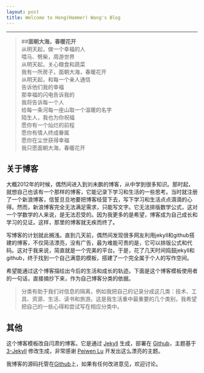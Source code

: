 ```yaml
---
layout: post
title: Welcome to Hong(Hammer) Wang's Blog
---
```


----------

>##**面朝大海，春暖花开**   
>从明天起，做一个幸福的人  
>喂马、劈柴，周游世界  
>从明天起，关心粮食和蔬菜  
>我有一所房子，面朝大海，春暖花开  
>从明天起，和每一个亲人通信  
>告诉他们我的幸福  
>那幸福的闪电告诉我的  
>我将告诉每一个人  
>给每一条河每一座山取一个温暖的名字  
>陌生人，我也为你祝福  
>愿你有一个灿烂的前程  
>愿你有情人终成眷属  
>愿你在尘世获得幸福  
>我只愿面朝大海，春暖花开


## 关于博客

大概2012年的时候，偶然间进入到刘未鹏的博客，从中学到很多知识。那时起，就想自己也该有一个那样的博客，它能记录下学习和生活的一些思考。当时就注册了一个新浪博客，信誓旦旦地要把博客经营下去，写下学习和生活点点滴滴的心得。然而，新浪博客完全无法满足需求，只能写文字。它无法排版数学公式，这对一个学数学的人来说，是无法忍受的。因为我更多的是希望，博客成为自己成长和学习的见证。这样，那里的博客就无疾而终了。

写博客的计划就此搁浅。直到几天前，偶然间发现很多网友利用jekyll和github搭建的博客，不仅简洁漂亮，没有广告，最为难能可贵的是，它可以排版公式和代码。这对于我来说，简直就是一个完美的平台。于是，花了几天时间捣鼓jekyll和github，终于找到一个自己满意的模板，搭建了一个完全属于个人的写作空间。

希望能通过这个博客描绘出今后的生活和成长的轨迹。下面是这个博客模板使用者的一句话，直接摘抄下来，作为自己博客分类的依据。

>分类有助于我们对信息的隔离，例如我把自己的记录分成这几类：技术、工具、资源、生活、读书和旅游。这是我生活重中最重要的几个类别，我希望把自己的一些心得和尝试写在相应分类中。

## 其他

这个博客模板改自闫肃的博客。它是通过 [Jekyll](http://jekyllrb.com/) 生成，部署在 [Github](https://pages.github.com)，主题基于 [3-Jekyll](https://github.com/P233/3-Jekyll) 修改生成，非常感谢 [Peiwen Lu](https://github.com/P233) 开发出这么漂亮的主题。

我博客的源码托管在[Github](https://github.com/polyHong/polyHong.github.io)上，如果有任何改进意见，欢迎讨论。